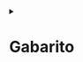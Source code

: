 <details>
 
 <summary><h1>Gabarito</h1></summary>

1 - Crie os testes de integração para o endpoint ***GET /members/admin*** retornando o faturamento mensal. 

> O faturamento mensal é a soma do pagamento mensal de cada pessoa membro do TrybeClub.

- A API deve ter uma resposta com status 200 e JSON conforme ao exemplo a seguir:
``` json
{
  "monthly_revenue": "89.70"
}
```

#### Solução


- Comece escrevendo um stub para seu teste:

``` javascript
// src/tests/integration/doubles/members.stub.js

/* ... */

const monthlyRevenue = {
  monthlyRevenue: '89.70',
};

module.exports = {
//  membersList,
  monthlyRevenue,
};
```

- Agora, você pode escrever o teste do endpoint ***GET /members/admin***:

``` javascript
//  src/tests/integration/people.test.js

/* ... */

const { /* membersList, */ monthlyRevenue } = require('./doubles/members.stub');

/* ... */

describe('1 - Testando o endpoint POST /members/admin', () => {
  it('Testando o endpoint do faturamento mensal do TrybeClub', async () => {
    // A query entrega um objeto dentro de um array que também está dentro de um array [[{}]]
         Sinon.stub(connection, 'execute').resolves([[monthlyRevenue]]); 

         const response = await chai.request(app).get('/members/admin');

         expect(response.status).to.equal(200);
         expect(response.body).to.deep.equal(monthlyRevenue);
  });
  afterEach(Sinon.restore);
});
```

2 - Implemente o endpoint GET ***/members/admin*** retornando o faturamento mensal.

- A API deve ter uma resposta conforme ao exemplo do exercício anterior.

#### Solução

- No arquivo `src/database/members.database.js`, escreva a função `mothlyRevenue()`, que utiliza o método `connection.execute` para executar uma query no banco de dados do TrybeClub:

Dica: se achar necessário, você pode abrir uma conexão com o banco de dados através do [instalando uma interface gráfica como o Workbench](https://app.betrybe.com/learn/course/5e938f69-6e32-43b3-9685-c936530fd326/module/94d0e996-1827-4fbc-bc24-c99fb592925b/section/fa69c314-da3c-46e0-bcdb-43297772a43e/day/89e3203d-18e4-4329-9c8d-a3f40f2e4248/lesson/4c92bf82-4e5e-49dd-b8c9-4695c79ca33e) para escrever esta query em *"baby steps"*, obtendo uma qury parecida com o exemplo a seguir:

```sql
SELECT 
    SUM(p.price) AS monthlyRevenue
FROM
    trybeclub_db.plans AS p
        INNER JOIN
    trybeclub_db.members_plans AS mp ON p.id = mp.member_id;
```

Com a query em mãos, escreva a função que execute esta query no banco de dados e retorne seu resultado.

``` javascript
// src/database/members.database.js

const connection = require('./connection');

/* ... */

const monthlyRevenue = () => connection.execute(`
SELECT 
SUM(p.price) AS monthlyRevenue 
FROM 
trybeclub_db.plans AS p 
    INNER JOIN
trybeclub_db.members_plans AS mp 
    ON 
p.id = mp.member_id;
`);

module.exports = {
//  listMembers,
//  listMembersById,
  monthlyRevenue,
};
``` 

- Agora voce pode implementar uma rota para este endpoint em `src/routes/members.routes.js`. 

> Note que o endpoint ***GET /admin*** deve vir antes do endpoint ***GET /:id***, para que não haja confusão entre eles

``` javascript
// src/routes/members.routes.js

/* ... */

// router.get('/', async (_req, res) => {
/* ... */
// });

router.get('/admin', async (req, res) => {
  try {
    const [[result]] = await membersDB.monthlyRevenue();
    const { monthlyRevenue } = result;
    res.status(200).json({ monthlyRevenue });
  } catch (err) {
    console.log(err);
    res.status(500).json({ message: err.sqlMessage });
  }
});

// router.get('/:id', async (req, res) => {
/* ... */
// });

module.exports = router;

```

3 - Crie os testes de integração para o endpoint ***POST /members***, no qual será possível adicionar um novo membro ao TrybeClub

- Você precisa que o corpo da requisição (`req.body`) contenha um JSON com um formato conforme ao seguinte:

``` json
{
  "first_name": "Glauco",
  "last_name": "Neves",
  "email": "glauconeves@email.com",
  "phone": "21998743568",
  "plan_id": "3"
}
```

- Você também precisa a resposta da API tenha status 201 e um objeto JSON conforme ao seguinte:

``` json
{
  "member_id": "4",
  "first_name": "Glauco",
  "last_name": "Neves",
  "email": "glauconeves@email.com",
  "phone": "21998743568",
  "plan_id": "3"
}
```

#### Solução

- Comece criando o mock de um novo membro em `src/tests/integration/doubles/members.mock.js`:

``` javascript
// src/tests/integration/doubles/members.mock.js

const newMember = {
  first_name: 'Glauco',
  last_name: 'Neves',
  email: 'glauconeves@email.com',
  phone: '21998743568',
  plan_id: '3',
};

module.exports = {
  newMember,
};

```

- Agora, escreva os testes, esperando que sejam feitas duas chamadas de `connection.execute`, uma para inserir uma nova entidade na tabela `members` e outra para inserir uma nova entidade em `members_plans`:

``` javascript
// src/tests/integration/members/test/js

const { newMember } = require('./doubles/members.mock');

/* ... */ 

  describe('Testando o endpoint POST /members', () => {
    it('Testando a criação de um novo membro do TrybeClub', async () => {
      // Estamos utilizando um recurso do Sinon que permite dublar de maneiras diferentes a chamada de uma mesma função, pois precisamos utilizar connection.execute duas vezes neste caso
      Sinon.stub(connection, 'execute')
      .onFirstCall()
      .resolves([{ insertId: 4 }])
      .onSecondCall()
      // este é um retorno que demonstra que houve 1 linha da tabela afetada durante a execução do insert na tabela de 'members_plans'
      .resolves([{ affectedRows: 1 }]);

      const response = await chai.request(app).post('/members').send(newMember);

      expect(response.status).to.equal(201);
      expect(response.body).to.deep.equal({ ...newMember, id: 4 });
    }); 
    afterEach(Sinon.restore);
});
```
4 - Implemente a funcionalidade do endpoint ***POST /members***, no qual seja possível adicionar um novo membro ao TrybeClub

- Você precisa que o corpo da requisição (`req.body`) contenha um JSON conforme ao exemplo do exercício anterior.

- Você também precisa a resposta da API tenha status 201 e um objeto JSON, conforme ao exemplo do exercício anterior.


#### Solução

- Comece criando a função `createMember` em `src/database/members.database.js`:

``` javascript
// src/database/members.database.js

/* ... */ 

const createMember = async (newMember) => {
  const { firstName, lastName, email, phone, planId } = newMember;
  // Você fará duas inserções no banco de dados, primeiro na tabela 'members' e, com o 'insertId' retornado pelo db, inserir uma nova entidade na tabela 'members_plans'.
  const [{ insertId }] = await connection.execute(`
  INSERT 
  INTO 
  trybeclub_db.members 
  (first_name, last_name, email, phone) 
  VALUES 
  (?, ?, ?, ?);
`, [firstName, lastName, email, phone]);

  const [{ affectedRows }] = await connection.execute(`
  INSERT INTO trybeclub_db.members_plans (member_id, plan_id) VALUES (?, ?);
  `, [insertId, planId]);

  // o retorno das "linhas afetadas" serve apenas para atestar que houve inserção em members_plans, este valor não serve para nossa regra de negócio em si
  return { id: insertId, affectedRows };
};

module.exports = {
//  listMembers,
//  listMembersById,
//  monthlyRevenue,
  createMember,
};
```

- Agora, implemente o endpoint ***POST /*** em `src/routes/members.routes.js`

  - Note que vamos utilizar dois módulos bastante uteis, o [camelize](https://www.npmjs.com/package/camelize) e o [snakeize](https://www.npmjs.com/package/snakeize), que já vem nas dependências do TrybeClub.
  - O camelize transforma recursivamente strings de chave de camel case em estilo snake case. ou seja, o objeto é reformatado de snake_case para camelCase.
  - Já o snakeize, transforma recursivamente strings de chave de snake case em estilo camel case. ou seja, o objeto é reformatado de camelCase para snake_case.

``` javascript
// src/router/members.routes.js

/* ... */

// estes módulos já vem no package.json deste projeto e estão prontos para uso
const camelize = require('camelize');
const snakeize = require('snakeize');

router.post('/', async (req, res) => {
  try {
    // o camelize troca a formatação de um objeto com chaves escritas em snake_case para camelCase
    const { firstName, lastName, email, phone, planId } = camelize(req.body);
    const { id } = await membersDB.createMember({ firstName, lastName, email, phone, planId });
    // já o snakeize troca a formatação de um objeto com chaves em camelCase para snake_case
    const response = snakeize({ id, firstName, lastName, email, phone, planId });
    res.status(201).json(response);
  } catch (err) {
    console.log(err);
    res.status(500).json({ message: err.sqlMessage });
  }
});

module.exports = router;

```

5 - Crie os testes de integração para o endpoint ***DELETE /members/:id***, no qual seja possível deletar um membro do TrybeClub, a resposta deve possuir o status 204.

#### Solução

```javascript
// src/tests/integration/members.test.js

/* ... */

describe('5 - Testando o endpoint DELETE /members ', () => {
  it('Testando deletar um membro do TrybeClub', async () => {
    Sinon.stub(connection, 'execute')
    // este é um retorno que demonstra que houve 1 linha da tabela afetada durante a execução do delete na tabela de 'members_plans'
    .resolves([{ affectedRows: 1 }]);

    const response = await chai.request(app).delete('/members/1').send();

    expect(response.status).to.equal(204);
  }); 
  afterEach(Sinon.restore);
});
```

6 - Implemente a funcionalidade do endpoint ***DELETE /members/:id*** para que seja possível deletar um membro do TrybeClub, a resposta deve possuir o status 204.

#### Solução

- Comece criando a função `deleteMember` em `src/database/members.database.js`:

``` javascript
// src/database/members.database.js

/* ... */

const deleteMember = async (memberId) => {
  await connection
  .execute('DELETE FROM trybeclub_db.members_plans WHERE member_id = ?;', [memberId]);
  const [{ affectedRows }] = await connection
  .execute('DELETE FROM trybeclub_db.members WHERE id = ?', [memberId]);
  // Estamos retornando a quantidade de linhas afetadas pelo delete
  return affectedRows;
};

module.exports = {
//  listMembers,
//  listMembersById,
//  monthlyRevenue,
//  createMember,
  deleteMember,
};

```

- Agora você vai implementar o endpoint ***DELETE /:id*** em `src/routes/members.routes.js`

``` javascript
// src/routes/members.routes.js

/* ... */

router.delete('/:id', async (req, res) => {
  try {
    const { id } = req.params;
    const affectedRows = await membersDB.deleteMember(id);
    // Estamos verificando se conseguimos deletar alguma entidade da tabela "members_plan"
    if (!affectedRows) {
      return res.status(404).json({ message: 'Pessoa membro não encontrada' });
    }
    res.status(204).send();
  } catch (err) {
    console.log(err);
    res.status(500).json({ message: err.sqlMessage });
  }
});

```

7 - Crie os testes de integração para o endpoint ***PUT /members/:id***, no qual seja possível atualizar os dados de um membro do TrybeClub pelo seu id.

- Você precisa que o corpo da requisição (`req.body`) contenha um JSON com um formato conforme ao seguinte:

``` json
{
  "first_name": "Jandira",
  "last_name": "da Silva Junqueira Soares",
  "email": "jandirasjs@email.com",
  "phone": "48994325999",
  "plan_id": "1"
}
```

- Você também precisa que a resposta a esta requisição retorne um objeto JSON em um formato conforme ao seguinte:

``` json
{
  "message": "Cadastro atualizado com sucesso",
  "update":{
    "first_name": "Jandira",
    "last_name": "da Silva Junqueira Soares",
    "email": "jandirasjs@email.com",
    "phone": "48994325999",
    "plan_id": "1"
  }
}
```

#### Solução

- Primeiramente, você precisa criar o mock para este caso de atualização do cadastro:

``` javascript
// src/tests/integration/doubles/members.mock.js

/* ... */

const snakeize = require('snakeize');

/* ... */

const updateMember = {
  first_name: 'Jandira',
  last_name: 'da Silva Junqueira Soares',
  email: 'jandirasjs@email.com',
  phone: '48994325999',
  plan_id: '1',
};

// estamos criando este stub pois esperamos que camelize/snakeize sejam utilizados no "meio do caminho"
const updateMemberResponse = snakeize(updateMember);

module.exports = {
//  newMember,
  updateMember,
  updateMemberResponse,
};

```

- Agora você pode escrever os testes da atualização do cadastro de um membro do TrybeClub:

``` javascript
// src/tests/integration/members/test/js

/* ... */ 

const { 
//  newMember, 
  updateMemberResponse,
  updateMember, 
} = require('./doubles/members.mock');

/* ... */

describe('Testando o endpoint de PUT /members', () => {
  it('Testando atualizar o cadastro de um membro do TrybeClub', async () => {
    // estamos dublando o método 'connection.execute' para que ele retorne tanto a quantidade de linhas afetadas com o membro atualizado
    Sinon.stub(connection, 'execute').resolves([
      { changedRows: 1, updateMemberResponse },
    ]);

    const response = await chai
      .request(app)
      .put('/members/3')
      .send(updateMember);
      
    expect(response.status).to.equal(200);
    expect(response.body).to.deep.equal({
      message: 'Cadastro atualizado com sucesso',
      update: { ...updateMember, id: '3' },
    });
  });
  afterEach(Sinon.restore);
});

```

8 -  Implemente a funcionalidade do endpoint ***PUT /members/:id***, no qual seja possível atualizar os dados de um membro do TrybeClub pelo seu id.

- Você precisa que o corpo da requisição (`req.body`) contenha um JSON conforme ao exemplo do exercício anterior..

- Você também precisa que a resposta a esta requisição retorne um objeto JSON conforme ao exercício anterior.

#### Solução

- Comece criando a função `updateMember` em `src/database/members.database.js`:

```javascript
// src/database/members.database.js

/* ... */

const updateMember = async (memberUp) => {
  const { firstName, lastName, email, phone, id, planId } = memberUp;

  await connection.execute(`
  UPDATE trybeclub_db.members 
  SET first_name = ?, last_name = ?, email = ?, phone = ? 
  WHERE id = ?;`,
   [firstName, lastName, email, phone, id]);

   // Changed rows é o valor de linhas mudadas ao update
   const [{ changedRows }] = await connection
   .execute('UPDATE trybeclub_db.members_plans SET plan_id = ? WHERE member_id = ?;', 
   [planId, id]);
   // retornamos changedRows e o objeto update com os dados atualizados
   return { changedRows, update: { firstName, lastName, email, phone, planId, id } };
};

module.exports = {
//  listMembers,
//  listMembersById,
//  monthlyRevenue,
//  createMember,
//  deleteMember,
  updateMember,
};

```

- Agora você vai implementar o endpoint ***PUT /:id*** em `src/routes/members.routes.js`

``` javascript
// src/routes/members.routes.js

/* ... */

router.put('/:id', async (req, res) => {
  try {
  const { id } = req.params;
  const member = camelize(req.body);
  const { changedRows, update } = await membersDB.updateMember({ ...member, id });
  if (!changedRows) {
    return res.status(200).json({ message: 'Pessoa membro já estava com todos dados atualizados' });
  }
  res.status(200).json({ message: 'Cadastro atualizado com sucesso', update: snakeize(update) });
  } catch (err) {
    console.log(err);
    res.status(500).json({ message: err.sqlMessage });
  }
});
```
### Exercícios Bônus

9 - Crie os testes de integração da requisição do endpoint ***GET /members/admin*** para que valide o acesso somente para o administrador do TrybeClub:

- O administrador do TrybeClub precisa que este endpoint seja acessível apenas com seu login, que precisa estar no corpo da requisição no seguinte formato:

``` json
{
    "user": "admin",
  "password": "xablau"
}

```

- Você deve criar middlewares de validação para os seguintes casos:

  - Quando a chave `"user"` não estiver definida no corpo da requisição, a resposta deve ter status 400 e um JSON como o seguinte:

``` json
{
  "message": "user não informado."
}
```

  - Quando a chave `"user"` for diferente de `"admin"`, a resposta deve ter status 401 e um JSON como o seguinte:

``` json
{
  "message": "user inválido."
}
```

  - Quando a chave `"password"` não estiver definida no corpo da requisição, a resposta deve ter status 400 e um JSON como o seguinte:

``` json
{
  "message": "password não informado."
}
```

  - Quando a chave `"password"` for diferente de `"xablau"`, a resposta deve ter status 401 e um JSON como o seguinte:

``` json
{
  "message": "password inválido."
}
```

- Trabalhando em TDD, você pode começar criando casos de teste para cada um dos casos acima.

Dicas:

- o middleware deve ser uma função callback que anteceda a função callback criada para o endpoint ***GET /members/admin***.

- Quando houver algo errado, cada middleware deve retornar uma resposta com status e JSON adequados,

- quando estiver tudo certo, cada middleware deve chamar `next()` e passar para o próximo middleware da rota.

#### Solução

- Crie os mocks necessários para os testes em `src/tests/integration/doubles/members.mock.js`:

```javascript
// src/tests/integration/doubles/members.mock.js

/* ... */ 

const adminMock = {
  user: 'admin',
  password: 'xablau',
};

const wrongUserAdminMock = {
  user: 'batatinha123',
  password: 'xablau',
}; 

const wrongPasswordAdminMock = {
  user: 'admin',
  password: 'batatinha123',
}; 

module.exports = {
//  newMember, 
//  updateMemberResponse,
//  updateMember, 
  adminMock,
  wrongUserAdminMock,
  wrongPasswordAdminMock,
};
```

- Agora, escreva os testes para cada uma das validações a serem feitas:

```javascript
// src/tests/integration/members.test.js

/* ... */

// describe('Testando o endpoint de POST /members/admin ', () => {
  // it('Testando o endpoint do faturamento mensal do TrybeClub', async () => {

  /* ... */

  // });
  it('Testando quando o user não for informado', async () => {
    Sinon.stub(connection, 'execute').resolves([[monthlyRevenue]]);

    const response = await chai.request(app).get('/members/admin').send({ password: 'xablau' });

    expect(response.status).to.equal(400);
    expect(response.body).to.deep.equal({ message: 'user não informado.' });
  }); 
  it('Testando quando o user for inválido', async () => {
    Sinon.stub(connection, 'execute').resolves([[monthlyRevenue]]);

    const response = await chai.request(app).get('/members/admin').send(wrongUserAdminMock);

    expect(response.status).to.equal(401);
    expect(response.body).to.deep.equal({ message: 'user inválido.' });
  }); 
    it('Testando quando o password não for informado', async () => {
    Sinon.stub(connection, 'execute').resolves([[monthlyRevenue]]);

    const response = await chai.request(app).get('/members/admin').send({ user: 'admin' });

    expect(response.status).to.equal(400);
    expect(response.body).to.deep.equal({ message: 'password não informado.' });
  }); 
  it('Testando quando o password for inválido', async () => {
    Sinon.stub(connection, 'execute').resolves([[monthlyRevenue]]);

    const response = await chai.request(app).get('/members/admin').send(wrongPasswordAdminMock);

    expect(response.status).to.equal(401);
    expect(response.body).to.deep.equal({ message: 'password inválido.' });
  }); 
  // afterEach(Sinon.restore);
// });
```

Finalmente, para que o teste realizado no exercício 1 esteja de acordo com a nova regra, você precisa alterar a requisição feita através do Chai

``` javascript
// src/tests/integration/members.test.js

/* ... */

const { 
//  newMember, 
//  updateMemberResponse,
//  updateMember,
//  wrongUserAdminMock, 
//  wrongPasswordAdminMock, 
  adminMock,
} = require('./doubles/members.mock');

/* ... */


// describe('1 - Testando o endpoint POST /members/admin', () => {
  it('Testando o endpoint do faturamento mensal do TrybeClub com o login de admin', async () => {
//     // A query entrega um objeto dentro de um array que também está dentro de um array [[{}]]
//     Sinon.stub(connection, 'execute').resolves([[monthlyRevenue]]);
 
    const response = await chai.request(app).get('/members/admin').send(adminMock);

//     expect(response.status).to.equal(200);
//     expect(response.body).to.deep.equal(monthlyRevenue);
//   });
//   afterEach(Sinon.restore);
});

```

10 - Implemente as validações do login do administrador do TrybeClub, conforme aos requisitos e dicas do exercício anterior:

#### Solução

Escreva as funções `validateLoginUser` e `validateLoginPassword` no arquivo `adminValidations.js` em `src/middlewares/adminValidations.js`.

``` javascript
// src/middlewares/adminValidations.js

const validateLoginUser = (req, res, next) => {
  const { user } = req.body;
  if (!user) return res.status(400).json({ message: 'user não informado.' });
  if (user !== 'admin') return res.status(401).json({ message: 'user inválido.' });
  next();
};

const validateLoginPassword = (req, res, next) => {
  const { password } = req.body;
  if (!password) return res.status(400).json({ message: 'password não informado.' });
  if (password !== 'xablau') return res.status(401).json({ message: 'password inválido.' });
  next();
};

module.exports = {
  validateLoginUser,
  validateLoginPassword,
};

```

- Altere `src/routes/members.routes.js` para adicionar os middlewares criados no endpoint ***GET /members/admin***:

``` javascript
// src/routes/members.routes.js

/* ... */

const { validateLoginUser, validateLoginPassword } = require('../middlewares/adminValidations');

/* ... */

router.get('/admin', validateLoginUser, validateLoginPassword, async (req, res) => {
//  try {
//    const [[result]] = await membersDB.monthlyRevenue();
//    const { monthlyRevenue } = result;
//    res.status(200).json({ monthlyRevenue });
//  } catch (err) {
//    console.log(err);
//    res.status(500).json({ message: err.sqlMessage });
//  }
});

```
</details>
